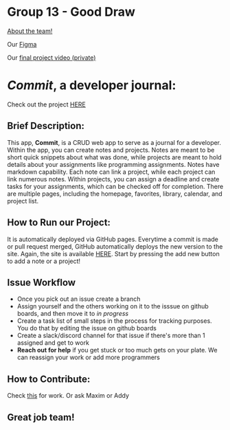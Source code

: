 # Group 13 - Good Draw
[About the team!](/admin/team.md)  

Our [Figma](https://www.figma.com/design/odeiJOVBUigypF5W5i9X9C/Dev-Journal?node-id=112%3A82&t=OtFmd9BN0BnRaXgy-1) 

Our [final project video (private)](https://www.youtube.com/watch?v=CMLF1YE8BXo)


# _Commit_, a developer journal:
Check out the project [HERE](https://cse-110-group-13.github.io/cse110-sp24-group13/source/homepage/index.html)

## Brief Description:  
This app, **Commit**, is a CRUD web app to serve as a journal for a developer. Within the app, you can create notes and projects. Notes are meant to be short quick snippets about what was done, while projects are meant to hold details about your assignments like programming assignments. Notes have markdown capability. Each note can link a project, while each project can link numerous notes. Within projects, you can assign a deadline and create tasks for your assignments, which can be checked off for completion. There are multiple pages, including the homepage, favorites, library, calendar, and project list.

## How to Run our Project:
It is automatically deployed via GitHub pages. Everytime a commit is made or pull request merged, GitHub automatically deploys the new version to the site. Again, the site is available [HERE](https://cse-110-group-13.github.io/cse110-sp24-group13/source/homepage/index.html). Start by pressing the add new button to add a note or a project!

## Issue Workflow
- Once you pick out an issue create a branch  
- Assign yourself and the others working on it to the isssue on github boards, and then move it to _in progress_
- Create a task list of small steps in the process for tracking purposes. You do that by editing the issue on github boards
- Create a slack/discord channel for that issue if there's more than 1 assigned and get to work
- **Reach out for help** if you get stuck or too much gets on your plate. We can reassign your work or add more programmers
  
## How to Contribute: 
Check [this](https://github.com/orgs/CSE-110-Group-13/projects/3/views/1?filterQuery=) for work. Or ask Maxim or Addy

## Great job team!
